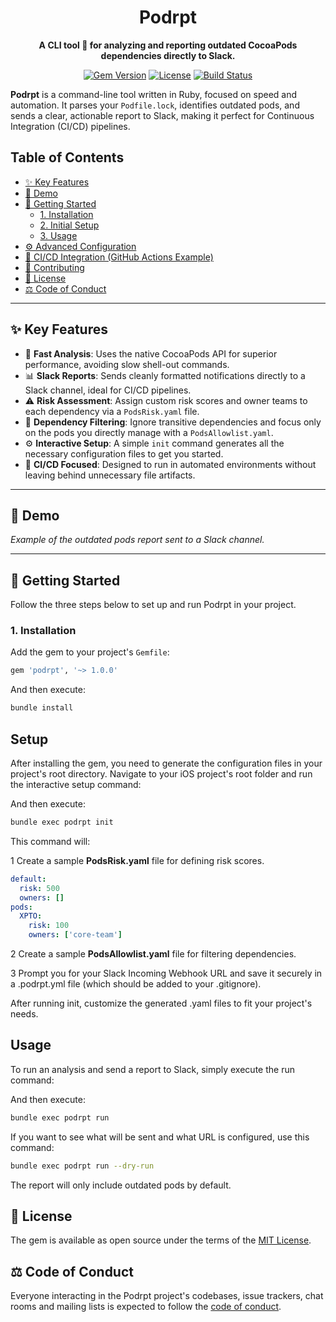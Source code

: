 <div align="center">
  <h1>Podrpt</h1>
  <p><strong>A CLI tool 💎 for analyzing and reporting outdated CocoaPods dependencies directly to Slack.</strong></p>
  
  <p>
    <a href="https://rubygems.org/gems/podrpt"><img src="https://img.shields.io/gem/v/podrpt.svg?style=flat-square" alt="Gem Version"/></a>
    <a href="https://github.com/[YOUR_USERNAME]/podrpt/blob/main/LICENSE"><img src="https://img.shields.io/github/license/[YOUR_USERNAME]/podrpt?style=flat-square" alt="License"/></a>
    <a href="https://github.com/[YOUR_USERNAME]/podrpt/actions"><img src="https://img.shields.io/github/actions/workflow/status/[YOUR_USERNAME]/podrpt/main.yml?style=flat-square" alt="Build Status"/></a>
  </p>
</div>

**Podrpt** is a command-line tool written in Ruby, focused on speed and automation. It parses your `Podfile.lock`, identifies outdated pods, and sends a clear, actionable report to Slack, making it perfect for Continuous Integration (CI/CD) pipelines.

## Table of Contents

- [✨ Key Features](#-key-features)
- [👀 Demo](#-demo)
- [🚀 Getting Started](#-getting-started)
  - [1. Installation](#1-installation)
  - [2. Initial Setup](#2-initial-setup)
  - [3. Usage](#3-usage)
- [⚙️ Advanced Configuration](#️-advanced-configuration)
- [🤖 CI/CD Integration (GitHub Actions Example)](#-cicd-integration-github-actions-example)
- [🤝 Contributing](#-contributing)
- [📜 License](#-license)
- [⚖️ Code of Conduct](#️-code-of-conduct)

---

## ✨ Key Features

* 🚀 **Fast Analysis**: Uses the native CocoaPods API for superior performance, avoiding slow shell-out commands.
* 📊 **Slack Reports**: Sends cleanly formatted notifications directly to a Slack channel, ideal for CI/CD pipelines.
* ⚠️ **Risk Assessment**: Assign custom risk scores and owner teams to each dependency via a `PodsRisk.yaml` file.
* 🎯 **Dependency Filtering**: Ignore transitive dependencies and focus only on the pods you directly manage with a `PodsAllowlist.yaml`.
* ⚙️ **Interactive Setup**: A simple `init` command generates all the necessary configuration files to get you started.
* 🤖 **CI/CD Focused**: Designed to run in automated environments without leaving behind unnecessary file artifacts.

---

## 👀 Demo

*Example of the outdated pods report sent to a Slack channel.*

---

## 🚀 Getting Started

Follow the three steps below to set up and run Podrpt in your project.

### 1. Installation

Add the gem to your project's `Gemfile`:
```ruby
gem 'podrpt', '~> 1.0.0'
```

And then execute:
```sh
bundle install
```

## Setup
After installing the gem, you need to generate the configuration files in your project's root directory. Navigate to your iOS project's root folder and run the interactive setup command:

And then execute:
```sh
bundle exec podrpt init
```

This command will:

1 Create a sample **PodsRisk.yaml** file for defining risk scores.
```yaml
default:
  risk: 500
  owners: []
pods:
  XPTO:
    risk: 100
    owners: ['core-team']
```

2 Create a sample **PodsAllowlist.yaml** file for filtering dependencies.

3 Prompt you for your Slack Incoming Webhook URL and save it securely in a .podrpt.yml file (which should be added to your .gitignore).

After running init, customize the generated .yaml files to fit your project's needs.

## Usage
To run an analysis and send a report to Slack, simply execute the run command:

And then execute:
```sh
bundle exec podrpt run
```

If you want to see what will be sent and what URL is configured, use this command:

```sh
bundle exec podrpt run --dry-run
```

The report will only include outdated pods by default.

## 📜 License

The gem is available as open source under the terms of the [MIT License](https://opensource.org/licenses/MIT).

## ⚖️ Code of Conduct

Everyone interacting in the Podrpt project's codebases, issue trackers, chat rooms and mailing lists is expected to follow the [code of conduct](https://github.com/[USERNAME]/podrpt/blob/master/CODE_OF_CONDUCT.md).
